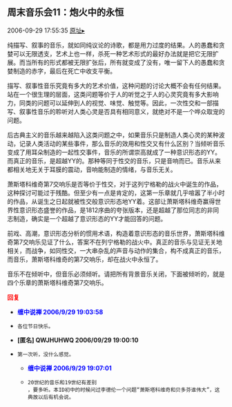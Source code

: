 ## 周末音乐会11：炮火中的永恒
2006-09-29 17:55:35
[原址▸](http://www.fxgan.com/chan_time/2006_07_12/293.htm)


纯描写、叙事的音乐，就如同纯议论的诗歌，都是用力过度的结果。人的愚蠢和贪婪可以无限透支，艺术上也一样，杀死一种艺术形式的最好办法就是把它无限扩展。而当所有的形式都被无限扩张后，所有就变成了没有，唯一留下人的愚蠢和贪婪制造的赤字，最后在死亡中收支平衡。

描写、叙事性音乐究竟有多大的艺术价值，这种问题的讨论大概不会有任何结果。站在一个很生理的层面，这类问题等价于人的听觉之于人的心灵究竟有多大影响力，同类的问题可以延伸到人的视觉、味觉、触觉等。因此，一次性交和一部描写、叙事性音乐的聆听对人类心灵是否具有相同意义，就绝对不是一个哗众取宠的问题。

后古典主义的音乐越来越陷入这类问题之中，如果音乐只是制造人类心灵的某种波动，记录人类活动的某些事件，那么音乐的效用和性交又有什么区别？当倾听音乐变成了用耳朵制造的一起性交事件，音乐的所谓崇高就成了一种意识形态的YY。而真正的音乐，是超越YY的。那种等同于性交的音乐，只是音响而已。音乐从来都相关地无关于耳膜的震动，音响能制造的情绪，与音乐无关。

萧斯塔科维奇第7交响乐是否等价于性交，对于这列宁格勒的战火中诞生的作品，这种探讨可能过于残酷。但至少有一点是肯定的，这第一乐章就几乎喧嚣了半小时的作品，从诞生之日起就被性交般意识形态地YY着。这部让萧斯塔科维奇赢得世界性意识形态盛誉的作品，是1812序曲的夸张版本，还是超越了那位同志的非同志制造，确实是一个超越了意识形态的YY才能回答的问题。

前戏、高潮，意识形态分析的惯用术语，构造着意识形态的音乐世界，萧斯塔科维奇第7交响乐见证了什么，答案不在列宁格勒的战火中。真正的音乐与见证无关地相关，而战争，如同性交，一大串杂乱的声音与动作的集合，构不成真正的音乐，而音乐，萧斯塔科维奇的第7交响乐，却在战火中永恒了。

音乐不在倾听中，但音乐必须倾听。请把所有背景音乐关闭，下面被倾听的，就是四个乐章的萧斯塔科维奇第7交响乐。




**<font color='red'>回复</font>**


- **<font color='blue'>缠中说禅 2006/9/29 19:03:58</font>**
- ```
  各位节日快乐。
  ```
- **[匿名] QWJHUHWQ  2006/09/29 19:00:10**
- ```
  第一次听，没什么感觉。 
  ```
   - **<font color='blue'>缠中说禅 2006/9/29 19:07:01</font>**
   - ```
     20世纪的音乐和19世纪有差别
     ，要多听。本ID初中的时候问过李德伦一个问题“萧斯塔科维奇和贝多芬谁伟大”，这典故以后有机会说。
     ```
